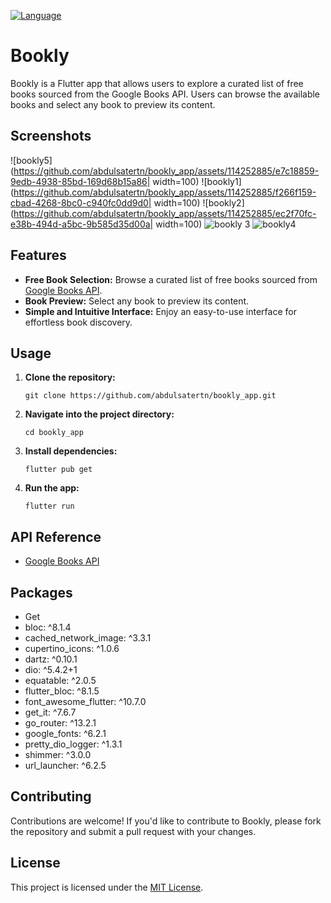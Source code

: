 [![Language](https://img.shields.io/badge/language-Dart-blue.svg)](https://dart.dev/)

# Bookly

Bookly is a Flutter app that allows users to explore a curated list of free books sourced from the Google Books API. Users can browse the available books and select any book to preview its content.

## Screenshots
![bookly5](https://github.com/abdulsatertn/bookly_app/assets/114252885/e7c18859-9edb-4938-85bd-169d68b15a86| width=100)
![bookly1](https://github.com/abdulsatertn/bookly_app/assets/114252885/f266f159-cbad-4268-8bc0-c940fc0dd9d0| width=100)
![bookly2](https://github.com/abdulsatertn/bookly_app/assets/114252885/ec2f70fc-e38b-494d-a5bc-9b585d35d00a| width=100)
![bookly 3](https://github.com/abdulsatertn/bookly_app/assets/114252885/81090d18-a194-4e3d-b16c-6a13333898fb)
![bookly4](https://github.com/abdulsatertn/bookly_app/assets/114252885/58d48a39-4068-486e-8681-d95b7a621110)


## Features

- **Free Book Selection:** Browse a curated list of free books sourced from [Google Books API](https://developers.google.com/books).
- **Book Preview:** Select any book to preview its content.
- **Simple and Intuitive Interface:** Enjoy an easy-to-use interface for effortless book discovery.

## Usage

1. **Clone the repository:**

    ```
    git clone https://github.com/abdulsatertn/bookly_app.git
    ```

2. **Navigate into the project directory:**

    ```
    cd bookly_app
    ```

3. **Install dependencies:**

    ```
    flutter pub get
    ```

4. **Run the app:**

    ```
    flutter run
    ```

## API Reference

- [Google Books API](https://developers.google.com/books)



## Packages

- Get
- bloc: ^8.1.4
- cached_network_image: ^3.3.1
- cupertino_icons: ^1.0.6
- dartz: ^0.10.1
- dio: ^5.4.2+1
- equatable: ^2.0.5
- flutter_bloc: ^8.1.5
- font_awesome_flutter: ^10.7.0
- get_it: ^7.6.7
- go_router: ^13.2.1
- google_fonts: ^6.2.1
- pretty_dio_logger: ^1.3.1
- shimmer: ^3.0.0
- url_launcher: ^6.2.5

## Contributing

Contributions are welcome! If you'd like to contribute to Bookly, please fork the repository and submit a pull request with your changes.

## License

This project is licensed under the [MIT License](LICENSE).
